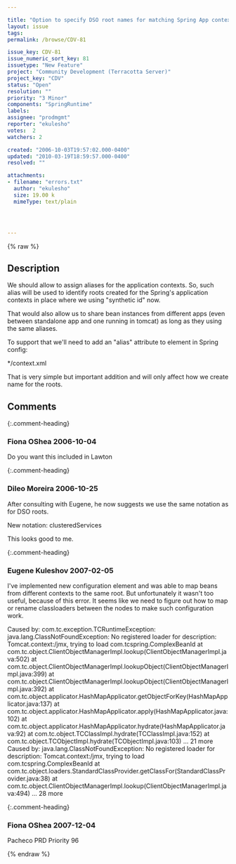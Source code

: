 ```yaml
---

title: "Option to specify DSO root names for matching Spring App context"
layout: issue
tags: 
permalink: /browse/CDV-81

issue_key: CDV-81
issue_numeric_sort_key: 81
issuetype: "New Feature"
project: "Community Development (Terracotta Server)"
project_key: "CDV"
status: "Open"
resolution: ""
priority: "3 Minor"
components: "SpringRuntime"
labels: 
assignee: "prodmgmt"
reporter: "ekulesho"
votes:  2
watchers: 2

created: "2006-10-03T19:57:02.000-0400"
updated: "2010-03-19T18:59:57.000-0400"
resolved: ""

attachments:
- filename: "errors.txt"
  author: "ekulesho"
  size: 19.00 k
  mimeType: text/plain




---
```


{% raw %}

## Description

<div markdown="1" class="description">

We should allow to assign aliases for the application contexts. So, such alias will be used to identify roots created for the Spring's application contexts in place where we using "synthetic id" now. 

That would also allow us to share bean instances from different apps (even between standalone app and one running in tomcat) as long as they using the same aliases.

To support that we'll need to add an "alias" attribute to <application-context> element in Spring config:

<application>
  <spring>
    <jee-application name="*">
      <application-contexts>
        <application-context alias="clusteredServices">
          <paths>
            <path>*/context.xml</path>
          </paths>
          <beans>
            <bean name="master" />
            <bean name="queue" />
          </beans>
        </application-context>
      </application-contexts>
    </jee-application>
  </spring>
</application>

That is very simple but important addition and will only affect how we create name for the roots.

</div>

## Comments


{:.comment-heading}
### **Fiona OShea** <span class="date">2006-10-04</span>

<div markdown="1" class="comment">

Do you want this included in Lawton

</div>


{:.comment-heading}
### **Dileo Moreira** <span class="date">2006-10-25</span>

<div markdown="1" class="comment">

After consulting with Eugene, he now suggests we use the same notation as for DSO roots.

New notation:
  <application-context>
     <root-name>clusteredServices</root-name>

This looks good to me.


</div>


{:.comment-heading}
### **Eugene Kuleshov** <span class="date">2007-02-05</span>

<div markdown="1" class="comment">

I've implemented new configuration element and was able to map beans from different contexts to the same root. But unfortunately it wasn't too useful, because of this error. It seems like we need to figure out how to map or rename classloaders between the nodes to make such configuration work.

Caused by: com.tc.exception.TCRuntimeException: java.lang.ClassNotFoundException: No registered loader for description: Tomcat.context:/jmx, trying to load com.tcspring.ComplexBeanId
        at com.tc.object.ClientObjectManagerImpl.lookup(ClientObjectManagerImpl.java:502)
        at com.tc.object.ClientObjectManagerImpl.lookupObject(ClientObjectManagerImpl.java:399)
        at com.tc.object.ClientObjectManagerImpl.lookupObject(ClientObjectManagerImpl.java:392)
        at com.tc.object.applicator.HashMapApplicator.getObjectForKey(HashMapApplicator.java:137)
        at com.tc.object.applicator.HashMapApplicator.apply(HashMapApplicator.java:102)
        at com.tc.object.applicator.HashMapApplicator.hydrate(HashMapApplicator.java:92)
        at com.tc.object.TCClassImpl.hydrate(TCClassImpl.java:152)
        at com.tc.object.TCObjectImpl.hydrate(TCObjectImpl.java:103)
        ... 21 more
Caused by: java.lang.ClassNotFoundException: No registered loader for description: Tomcat.context:/jmx, trying to load com.tcspring.ComplexBeanId
        at com.tc.object.loaders.StandardClassProvider.getClassFor(StandardClassProvider.java:38)
        at com.tc.object.ClientObjectManagerImpl.lookup(ClientObjectManagerImpl.java:494)
        ... 28 more


</div>


{:.comment-heading}
### **Fiona OShea** <span class="date">2007-12-04</span>

<div markdown="1" class="comment">

Pacheco PRD Priority 96

</div>



{% endraw %}
